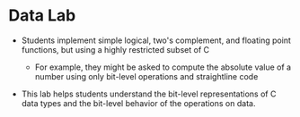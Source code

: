 # Data Lab
- Students implement simple logical, two's complement, and floating point functions, but using a highly restricted subset of C
    - For example, they might be asked to compute the absolute value of a number using only bit-level operations and straightline code

- This lab helps students understand the bit-level representations of C data types and the bit-level behavior of the operations on data.